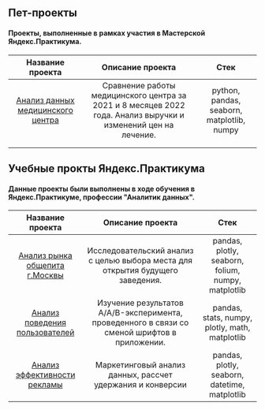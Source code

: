 ## Пет-проекты
#### Проекты, выполненные в рамках участия в Мастерской Яндекс.Практикума.
|**Название проекта**                 |       **Описание проекта**          |       **Стек** 
|:-------------: |:---------------:| :-------------:|
|[Анализ данных медицинского центра](https://github.com/nya-nya-nyan/yandex_practicum/tree/68adbd2ad8c96ed4f8128c6010dfbfd6abb12863/%D0%B0%D0%BD%D0%B0%D0%BB%D0%B8%D0%B7%20%D0%B4%D0%B0%D0%BD%D0%BD%D1%8B%D1%85%20%D0%BC%D0%B5%D0%B4%D1%86%D0%B5%D0%BD%D1%82%D1%80%D0%B0)| Сравнение работы медицинского центра за 2021 и 8 месяцев 2022 года. Анализ выручки и изменений цен на лечение. | python, pandas, seaborn, matplotlib, numpy |
|   |         |           |
|  |       |       |

## Учебные прокты Яндекс.Практикума
#### Данные проекты были выполнены в ходе обучения в Яндекс.Практикуме, профессии "Аналитик данных".
|**Название проекта**                 |       **Описание проекта**          |       **Стек** 
|:-------------: |:---------------:| :-------------:|
|[Анализ рынка общепита г.Москвы](https://github.com/nya-nya-nyan/yandex_practicum/tree/68adbd2ad8c96ed4f8128c6010dfbfd6abb12863/%D0%B0%D0%BD%D0%B0%D0%BB%D0%B8%D0%B7%20%D1%80%D1%8B%D0%BD%D0%BA%D0%B0%20%D0%BE%D0%B1%D1%89%D0%B5%D0%BF%D0%B8%D1%82%D0%B0%20%D0%9C%D0%BE%D1%81%D0%BA%D0%B2%D1%8B)|Исследовательский анализ с целью выбора места для открытия будущего заведения.|pandas, plotly, seaborn, folium, numpy, matplotlib|
|[Анализ поведения пользователей](https://github.com/nya-nya-nyan/yandex_practicum/tree/68adbd2ad8c96ed4f8128c6010dfbfd6abb12863/%D0%B0%D0%BD%D0%B0%D0%BB%D0%B8%D0%B7%20%D0%BF%D0%BE%D0%B2%D0%B5%D0%B4%D0%B5%D0%BD%D0%B8%D1%8F%20%D0%BF%D0%BE%D0%BB%D1%8C%D0%B7%D1%80%D0%BE%D0%B2%D0%B0%D1%82%D0%B5%D0%BB%D0%B5%D0%B9)|Изучение результатов A/A/B-эксперимента, проведенного в связи со сменой шрифтов в приложении.|pandas, stats, numpy, plotly, math, matplotlib|
|[Анализ эффективности рекламы](https://github.com/nya-nya-nyan/yandex_practicum/tree/68adbd2ad8c96ed4f8128c6010dfbfd6abb12863/%D1%8D%D1%84%D1%84%D0%B5%D0%BA%D1%82%D0%B8%D0%B2%D0%BD%D0%BE%D1%81%D1%82%D1%8C%20%D1%80%D0%B5%D0%BA%D0%BB%D0%B0%D0%BC%D1%8B)|Маркетинговый анализ данных, рассчет удержания и конверсии|pandas, plotly, seaborn, datetime, matplotlib|
